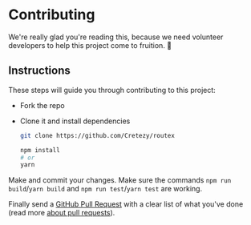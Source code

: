 # Contributing

We're really glad you're reading this, because we need volunteer developers to help this project come to fruition. 👏

## Instructions

These steps will guide you through contributing to this project:

- Fork the repo
- Clone it and install dependencies

  ```bash
  git clone https://github.com/Cretezy/routex

  npm install
  # or
  yarn
  ```

Make and commit your changes. Make sure the commands `npm run build`/`yarn build` and `npm run test`/`yarn test` are working.

Finally send a [GitHub Pull Request](https://github.com/Cretezy/routex/compare?expand=1) with a clear list of what you've done (read more [about pull requests](https://help.github.com/articles/about-pull-requests/)).
